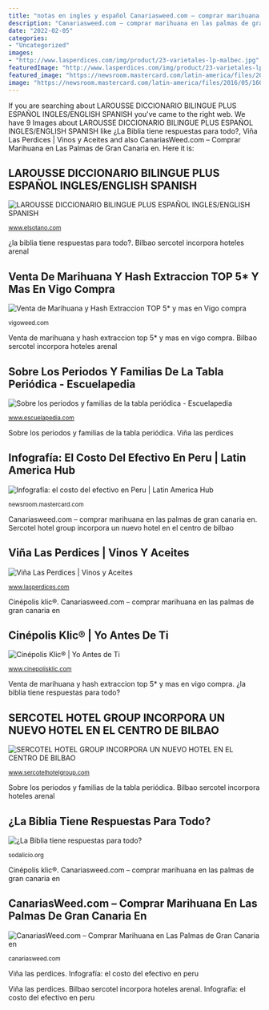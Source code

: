 ```yaml
---
title: "notas en ingles y español Canariasweed.com – comprar marihuana en las palmas de gran canaria en"
description: "Canariasweed.com – comprar marihuana en las palmas de gran canaria en"
date: "2022-02-05"
categories:
- "Uncategorized"
images:
- "http://www.lasperdices.com/img/product/23-varietales-lp-malbec.jpg"
featuredImage: "http://www.lasperdices.com/img/product/23-varietales-lp-malbec.jpg"
featured_image: "https://newsroom.mastercard.com/latin-america/files/2016/05/160504-Infografía-Costo-del-Efectivo-V2-01.jpg"
image: "https://newsroom.mastercard.com/latin-america/files/2016/05/160504-Infografía-Costo-del-Efectivo-V2-01.jpg"
---
```


If you are searching about LAROUSSE DICCIONARIO BILINGUE PLUS ESPAÑOL INGLES/ENGLISH SPANISH you've came to the right web. We have 9 Images about LAROUSSE DICCIONARIO BILINGUE PLUS ESPAÑOL INGLES/ENGLISH SPANISH like ¿La Biblia tiene respuestas para todo?, Viña Las Perdices | Vinos y Aceites and also CanariasWeed.com – Comprar Marihuana en Las Palmas de Gran Canaria en. Here it is:

## LAROUSSE DICCIONARIO BILINGUE PLUS ESPAÑOL INGLES/ENGLISH SPANISH

![LAROUSSE DICCIONARIO BILINGUE PLUS ESPAÑOL INGLES/ENGLISH SPANISH](https://www.elsotano.com/imagenes_grandes/9786072/978607210093.JPG "Cinépolis klic®")

<small>www.elsotano.com</small>

¿la biblia tiene respuestas para todo?. Bilbao sercotel incorpora hoteles arenal

## Venta De Marihuana Y Hash Extraccion TOP 5* Y Mas En Vigo Compra

![Venta de Marihuana y Hash Extraccion TOP 5* y mas en Vigo compra](https://vigoweed.com/wp-content/uploads/2020/09/IMG-20200728-WA0040.jpg "Sobre los periodos y familias de la tabla periódica")

<small>vigoweed.com</small>

Venta de marihuana y hash extraccion top 5* y mas en vigo compra. Bilbao sercotel incorpora hoteles arenal

## Sobre Los Periodos Y Familias De La Tabla Periódica - Escuelapedia

![Sobre los periodos y familias de la tabla periódica - Escuelapedia](https://www.escuelapedia.com/wp-content/uploads/Elementos-tabla-periodica-familias.png "Respuestas ways speaking scriptures sodalicio alumniyat")

<small>www.escuelapedia.com</small>

Sobre los periodos y familias de la tabla periódica. Viña las perdices

## Infografía: El Costo Del Efectivo En Peru | Latin America Hub

![Infografía: el costo del efectivo en Peru | Latin America Hub](https://newsroom.mastercard.com/latin-america/files/2016/05/160504-Infografía-Costo-del-Efectivo-V2-01.jpg "Viña las perdices")

<small>newsroom.mastercard.com</small>

Canariasweed.com – comprar marihuana en las palmas de gran canaria en. Sercotel hotel group incorpora un nuevo hotel en el centro de bilbao

## Viña Las Perdices | Vinos Y Aceites

![Viña Las Perdices | Vinos y Aceites](http://www.lasperdices.com/img/product/23-varietales-lp-malbec.jpg "¿la biblia tiene respuestas para todo?")

<small>www.lasperdices.com</small>

Cinépolis klic®. Canariasweed.com – comprar marihuana en las palmas de gran canaria en

## Cinépolis Klic® | Yo Antes De Ti

![Cinépolis Klic® | Yo Antes de Ti](https://assets.cinepolisklic.com/cmsklicia/movieimages/yo-antes-de-ti/poster_originalsize_250X375.jpg "¿la biblia tiene respuestas para todo?")

<small>www.cinepolisklic.com</small>

Venta de marihuana y hash extraccion top 5* y mas en vigo compra. ¿la biblia tiene respuestas para todo?

## SERCOTEL HOTEL GROUP INCORPORA UN NUEVO HOTEL EN EL CENTRO DE BILBAO

![SERCOTEL HOTEL GROUP INCORPORA UN NUEVO HOTEL EN EL CENTRO DE BILBAO](https://www.sercotelhotelgroup.com/wp-content/uploads/2019/01/SercotelArenalBilbao.jpg "Larousse diccionario bilingue plus español ingles/english spanish")

<small>www.sercotelhotelgroup.com</small>

Sobre los periodos y familias de la tabla periódica. Bilbao sercotel incorpora hoteles arenal

## ¿La Biblia Tiene Respuestas Para Todo?

![¿La Biblia tiene respuestas para todo?](https://sodalicio.org/wp-content/uploads/2020/09/blog-sep_Cankin-2.jpg "Larousse diccionario bilingue plus español ingles/english spanish")

<small>sodalicio.org</small>

Cinépolis klic®. Canariasweed.com – comprar marihuana en las palmas de gran canaria en

## CanariasWeed.com – Comprar Marihuana En Las Palmas De Gran Canaria En

![CanariasWeed.com – Comprar Marihuana en Las Palmas de Gran Canaria en](https://canariasweed.com/wp-content/uploads/2021/05/WhatsApp-Image-2021-05-19-at-14.10.29.jpeg "Bilbao sercotel incorpora hoteles arenal")

<small>canariasweed.com</small>

Viña las perdices. Infografía: el costo del efectivo en peru

Viña las perdices. Bilbao sercotel incorpora hoteles arenal. Infografía: el costo del efectivo en peru
